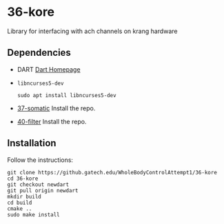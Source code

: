 # 36-kore
Library for interfacing with ach channels on krang hardware

## Dependencies

- DART
 [Dart Homepage](https://dartsim.github.io)

- `libncurses5-dev`

      sudo apt install libncurses5-dev

- [37-somatic](https://github.gatech.edu/WholeBodyControlAttempt1/37-somatic)
 Install the repo.

- [40-filter](https://github.gatech.edu/WholeBodyControlAttempt1/40-filter)
 Install the repo.

## Installation

Follow the instructions:

    git clone https://github.gatech.edu/WholeBodyControlAttempt1/36-kore
    cd 36-kore
    git checkout newdart
    git pull origin newdart
    mkdir build
    cd build
    cmake ..
    sudo make install
